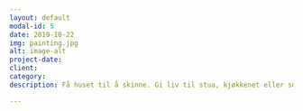 ```yaml
---
layout: default
modal-id: 5
date: 2019-10-22
img: painting.jpg
alt: image-alt
project-date: 
client: 
category: 
description: Få huset til å skinne. Gi liv til stua, kjøkkenet eller soverommet.<br /> Vi tar små eller større maleoppdrag så du kan trives enda bedre.

---
```

